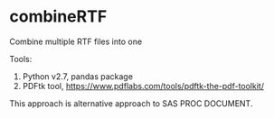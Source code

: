 # combineRTF
Combine multiple RTF files into one

Tools:
1) Python v2.7, pandas package
2) PDFtk tool, https://www.pdflabs.com/tools/pdftk-the-pdf-toolkit/

This approach is alternative approach to SAS PROC DOCUMENT.



